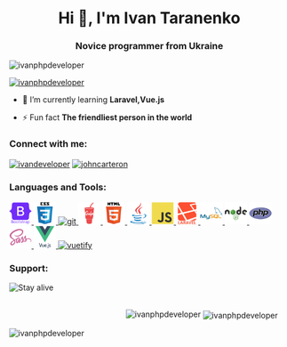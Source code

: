<h1 align="center">Hi 👋, I'm Ivan Taranenko</h1>
<h3 align="center">Novice programmer from Ukraine</h3>

<p align="left"> <img src="https://komarev.com/ghpvc/?username=ivanphpdeveloper&label=Profile%20views&color=0e75b6&style=flat" alt="ivanphpdeveloper" /> </p>

<p align="left"> <a href="https://github.com/ryo-ma/github-profile-trophy"><img src="https://github-profile-trophy.vercel.app/?username=ivanphpdeveloper" alt="ivanphpdeveloper" /></a> </p>

- 🌱 I’m currently learning **Laravel,Vue.js**

- ⚡ Fun fact **The friendliest person in the world**

<h3 align="left">Connect with me:</h3>
<p align="left">
<a href="https://twitter.com/ivandeveloper2" target="blank"><img align="center" src="https://cdn.jsdelivr.net/npm/simple-icons@3.0.1/icons/twitter.svg" alt="ivandeveloper" height="30" width="40" /></a>
<a href="https://instagram.com/johncarteron" target="blank"><img align="center" src="https://cdn.jsdelivr.net/npm/simple-icons@3.0.1/icons/instagram.svg" alt="johncarteron" height="30" width="40" /></a>
</p>

<h3 align="left">Languages and Tools:</h3>
<p align="left"> <a href="https://getbootstrap.com" target="_blank"> <img src="https://raw.githubusercontent.com/devicons/devicon/master/icons/bootstrap/bootstrap-plain-wordmark.svg" alt="bootstrap" width="40" height="40"/> </a> <a href="https://www.w3schools.com/css/" target="_blank"> <img src="https://raw.githubusercontent.com/devicons/devicon/master/icons/css3/css3-original-wordmark.svg" alt="css3" width="40" height="40"/> </a> <a href="https://git-scm.com/" target="_blank"> <img src="https://www.vectorlogo.zone/logos/git-scm/git-scm-icon.svg" alt="git" width="40" height="40"/> </a> <a href="https://gulpjs.com" target="_blank"> <img src="https://raw.githubusercontent.com/devicons/devicon/master/icons/gulp/gulp-plain.svg" alt="gulp" width="40" height="40"/> </a> <a href="https://www.w3.org/html/" target="_blank"> <img src="https://raw.githubusercontent.com/devicons/devicon/master/icons/html5/html5-original-wordmark.svg" alt="html5" width="40" height="40"/> </a> <a href="https://www.java.com" target="_blank"> <img src="https://raw.githubusercontent.com/devicons/devicon/master/icons/java/java-original.svg" alt="java" width="40" height="40"/> </a> <a href="https://developer.mozilla.org/en-US/docs/Web/JavaScript" target="_blank"> <img src="https://raw.githubusercontent.com/devicons/devicon/master/icons/javascript/javascript-original.svg" alt="javascript" width="40" height="40"/> </a> <a href="https://laravel.com/" target="_blank"> <img src="https://raw.githubusercontent.com/devicons/devicon/master/icons/laravel/laravel-plain-wordmark.svg" alt="laravel" width="40" height="40"/> </a> <a href="https://www.mysql.com/" target="_blank"> <img src="https://raw.githubusercontent.com/devicons/devicon/master/icons/mysql/mysql-original-wordmark.svg" alt="mysql" width="40" height="40"/> </a> <a href="https://nodejs.org" target="_blank"> <img src="https://raw.githubusercontent.com/devicons/devicon/master/icons/nodejs/nodejs-original-wordmark.svg" alt="nodejs" width="40" height="40"/> </a> <a href="https://www.php.net" target="_blank"> <img src="https://raw.githubusercontent.com/devicons/devicon/master/icons/php/php-original.svg" alt="php" width="40" height="40"/> </a> <a href="https://sass-lang.com" target="_blank"> <img src="https://raw.githubusercontent.com/devicons/devicon/master/icons/sass/sass-original.svg" alt="sass" width="40" height="40"/> </a> <a href="https://vuejs.org/" target="_blank"> <img src="https://raw.githubusercontent.com/devicons/devicon/master/icons/vuejs/vuejs-original-wordmark.svg" alt="vuejs" width="40" height="40"/> </a> <a href="https://vuetifyjs.com/en/" target="_blank"> <img src="https://bestofjs.org/logos/vuetify.svg" alt="vuetify" width="40" height="40"/> </a> </p>

<h3 align="left">Support:</h3>
<p><a href="https://www.buymeacoffee.com/Stay alive"> <img align="left" src="https://cdn.buymeacoffee.com/buttons/v2/default-yellow.png" height="50" width="210" alt="Stay alive" /></a></p><br><br>

<p><img align="left" src="https://github-readme-stats.vercel.app/api/top-langs?username=ivanphpdeveloper&show_icons=true&locale=en&layout=compact" alt="ivanphpdeveloper" /></p>

<p>&nbsp;<img align="center" src="https://github-readme-stats.vercel.app/api?username=ivanphpdeveloper&show_icons=true&locale=en" alt="ivanphpdeveloper" /></p>

<p><img align="center" src="https://github-readme-streak-stats.herokuapp.com/?user=ivanphpdeveloper&" alt="ivanphpdeveloper" /></p>

